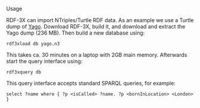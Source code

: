 Usage

RDF-3X can import NTriples/Turtle RDF data. As an example we use a Turtle dump of [Yago](http://www.mpi-inf.mpg.de/~suchanek/downloads/yago/). Download RDF-3X, build it, and download and extract the Yago dump (236 MB). Then build a new database using:

`rdf3xload db yago.n3`

This takes ca. 30 minutes on a laptop with 2GB main memory. Afterwards start the query interface using:

`rdf3xquery db`

This query interface accepts standard SPARQL queries, for example:

`select ?name where { ?p <isCalled> ?name. ?p <bornInLocation> <London> }`
